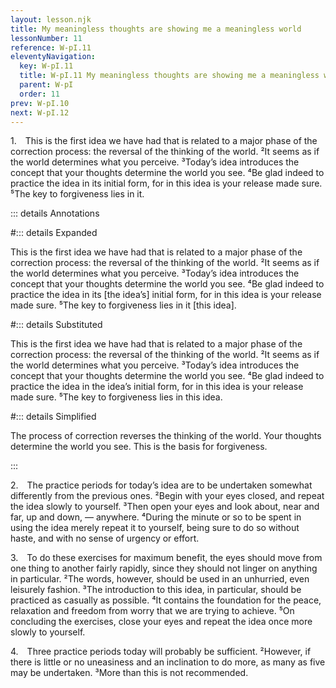 ```yaml
---
layout: lesson.njk
title: My meaningless thoughts are showing me a meaningless world
lessonNumber: 11
reference: W-pI.11
eleventyNavigation:
  key: W-pI.11
  title: W-pI.11 My meaningless thoughts are showing me a meaningless world
  parent: W-pI
  order: 11
prev: W-pI.10
next: W-pI.12
---
```


1. This is the first idea we have had that is related to a major phase of the correction process: the reversal of the thinking of the world. 
²It seems as if the world determines what you perceive. 
³Today’s idea introduces the concept that your thoughts determine the world you see. 
⁴Be glad indeed to practice the idea in its initial form, for in this idea is your release made sure. 
⁵The key to forgiveness lies in it.

::: details Annotations

#::: details Expanded

This is the first idea we have had that is related to a major phase of the correction process: the reversal of the thinking of the world. 
²It seems as if the world determines what you perceive. 
³Today’s idea introduces the concept that your thoughts determine the world you see. 
⁴Be glad indeed to practice the idea in its [the idea’s] initial form, for in this idea is your release made sure. 
⁵The key to forgiveness lies in it [this idea].

#::: details Substituted

This is the first idea we have had that is related to a major phase of the correction process: the reversal of the thinking of the world. 
²It seems as if the world determines what you perceive. 
³Today’s idea introduces the concept that your thoughts determine the world you see. 
⁴Be glad indeed to practice the idea in the idea’s initial form, for in this idea is your release made sure. 
⁵The key to forgiveness lies in this idea.

#::: details Simplified

The process of correction reverses the thinking of the world. 
Your thoughts determine the world you see. 
This is the basis for forgiveness.

:::

2. The practice periods for today’s idea are to be undertaken somewhat differently from the previous ones. 
²Begin with your eyes closed, and repeat the idea slowly to yourself. 
³Then open your eyes and look about, near and far, up and down, — anywhere. 
⁴During the minute or so to be spent in using the idea merely repeat it to yourself, being sure to do so without haste, and with no sense of urgency or effort.

3. To do these exercises for maximum benefit, the eyes should move from one thing to another fairly rapidly, since they should not linger on anything in particular. 
²The words, however, should be used in an unhurried, even leisurely fashion. 
³The introduction to this idea, in particular, should be practiced as casually as possible. 
⁴It contains the foundation for the peace, relaxation and freedom from worry that we are trying to achieve. 
⁵On concluding the exercises, close your eyes and repeat the idea once more slowly to yourself.

4. Three practice periods today will probably be sufficient. 
²However, if there is little or no uneasiness and an inclination to do more, as many as five may be undertaken. 
³More than this is not recommended.
